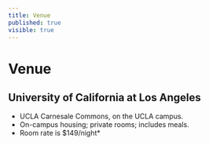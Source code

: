 ```yaml
---
title: Venue
published: true
visible: true
---
```


# Venue
## University of California at Los Angeles
   
+ UCLA Carnesale Commons, on the UCLA campus.
+ On-campus housing; private rooms; includes meals.
+ Room rate is $149/night*